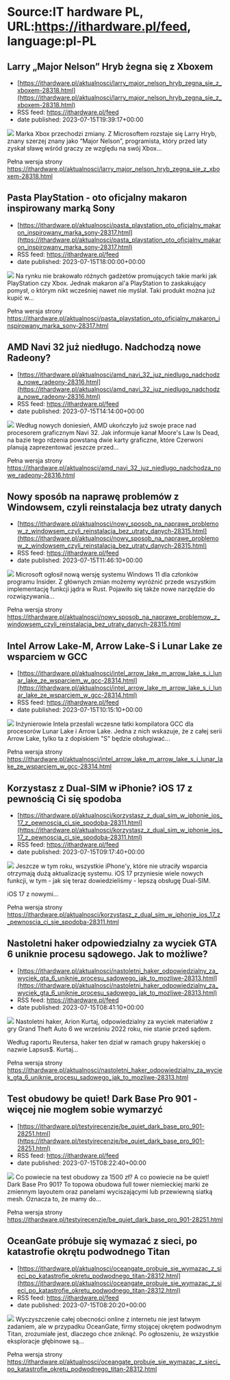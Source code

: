 # Source:IT hardware PL, URL:https://ithardware.pl/feed, language:pl-PL

## Larry „Major Nelson” Hryb żegna się z Xboxem
 - [https://ithardware.pl/aktualnosci/larry_major_nelson_hryb_zegna_sie_z_xboxem-28318.html](https://ithardware.pl/aktualnosci/larry_major_nelson_hryb_zegna_sie_z_xboxem-28318.html)
 - RSS feed: https://ithardware.pl/feed
 - date published: 2023-07-15T19:39:17+00:00

<img src="https://ithardware.pl/artykuly/min/28318_1.jpg" />            Marka Xbox przechodzi zmiany. Z Microsoftem rozstaje&nbsp;się&nbsp;Larry Hryb, znany szerzej&nbsp;znany jako&nbsp;&ldquo;Major Nelson&rdquo;, programista, kt&oacute;ry przed laty zyskał sławę wśr&oacute;d graczy ze względu na sw&oacute;j&nbsp;Xbox...
            <p>Pełna wersja strony <a href="https://ithardware.pl/aktualnosci/larry_major_nelson_hryb_zegna_sie_z_xboxem-28318.html">https://ithardware.pl/aktualnosci/larry_major_nelson_hryb_zegna_sie_z_xboxem-28318.html</a></p>

## Pasta PlayStation - oto oficjalny makaron inspirowany marką Sony
 - [https://ithardware.pl/aktualnosci/pasta_playstation_oto_oficjalny_makaron_inspirowany_marka_sony-28317.html](https://ithardware.pl/aktualnosci/pasta_playstation_oto_oficjalny_makaron_inspirowany_marka_sony-28317.html)
 - RSS feed: https://ithardware.pl/feed
 - date published: 2023-07-15T18:00:00+00:00

<img src="https://ithardware.pl/artykuly/min/28317_1.jpg" />            Na rynku nie brakowało r&oacute;żnych gadżet&oacute;w promujących takie marki jak PlayStation czy Xbox. Jednak makaron al'a PlayStation to zaskakujący pomysł, o kt&oacute;rym nikt wcześniej nawet nie myślał. Taki produkt można już kupić w...
            <p>Pełna wersja strony <a href="https://ithardware.pl/aktualnosci/pasta_playstation_oto_oficjalny_makaron_inspirowany_marka_sony-28317.html">https://ithardware.pl/aktualnosci/pasta_playstation_oto_oficjalny_makaron_inspirowany_marka_sony-28317.html</a></p>

## AMD Navi 32 już niedługo. Nadchodzą nowe Radeony?
 - [https://ithardware.pl/aktualnosci/amd_navi_32_juz_niedlugo_nadchodza_nowe_radeony-28316.html](https://ithardware.pl/aktualnosci/amd_navi_32_juz_niedlugo_nadchodza_nowe_radeony-28316.html)
 - RSS feed: https://ithardware.pl/feed
 - date published: 2023-07-15T14:14:00+00:00

<img src="https://ithardware.pl/artykuly/min/28316_1.jpg" />            Według nowych doniesień, AMD ukończyło już swoje prace nad procesorem graficznym Navi 32. Jak informuje kanał Moore's Law Is Dead, na bazie tego rdzenia powstaną dwie karty graficzne, kt&oacute;re Czerwoni planują zaprezentować jeszcze przed...
            <p>Pełna wersja strony <a href="https://ithardware.pl/aktualnosci/amd_navi_32_juz_niedlugo_nadchodza_nowe_radeony-28316.html">https://ithardware.pl/aktualnosci/amd_navi_32_juz_niedlugo_nadchodza_nowe_radeony-28316.html</a></p>

## Nowy sposób na naprawę problemów z Windowsem, czyli reinstalacja bez utraty danych
 - [https://ithardware.pl/aktualnosci/nowy_sposob_na_naprawe_problemow_z_windowsem_czyli_reinstalacja_bez_utraty_danych-28315.html](https://ithardware.pl/aktualnosci/nowy_sposob_na_naprawe_problemow_z_windowsem_czyli_reinstalacja_bez_utraty_danych-28315.html)
 - RSS feed: https://ithardware.pl/feed
 - date published: 2023-07-15T11:46:10+00:00

<img src="https://ithardware.pl/artykuly/min/28315_1.jpg" />            Microsoft ogłosił nową wersję systemu Windows 11 dla członk&oacute;w programu Insider. Z gł&oacute;wnych zmian możemy wyr&oacute;żnić przede wszystkim implementację funkcji jądra w Rust. Pojawiło się także nowe narzędzie do rozwiązywania...
            <p>Pełna wersja strony <a href="https://ithardware.pl/aktualnosci/nowy_sposob_na_naprawe_problemow_z_windowsem_czyli_reinstalacja_bez_utraty_danych-28315.html">https://ithardware.pl/aktualnosci/nowy_sposob_na_naprawe_problemow_z_windowsem_czyli_reinstalacja_bez_utraty_danych-28315.html</a></p>

## Intel Arrow Lake-M, Arrow Lake-S i Lunar Lake ze wsparciem w GCC
 - [https://ithardware.pl/aktualnosci/intel_arrow_lake_m_arrow_lake_s_i_lunar_lake_ze_wsparciem_w_gcc-28314.html](https://ithardware.pl/aktualnosci/intel_arrow_lake_m_arrow_lake_s_i_lunar_lake_ze_wsparciem_w_gcc-28314.html)
 - RSS feed: https://ithardware.pl/feed
 - date published: 2023-07-15T10:15:10+00:00

<img src="https://ithardware.pl/artykuly/min/28314_1.jpg" />            Inżynierowie Intela przesłali wczesne łatki&nbsp;kompilatora GCC dla procesor&oacute;w&nbsp;Lunar Lake i Arrow Lake. Jedna z nich wskazuje, że z całej serii Arrow Lake, tylko ta z dopiskiem &quot;S&quot; będzie obsługiwać...
            <p>Pełna wersja strony <a href="https://ithardware.pl/aktualnosci/intel_arrow_lake_m_arrow_lake_s_i_lunar_lake_ze_wsparciem_w_gcc-28314.html">https://ithardware.pl/aktualnosci/intel_arrow_lake_m_arrow_lake_s_i_lunar_lake_ze_wsparciem_w_gcc-28314.html</a></p>

## Korzystasz z Dual-SIM w iPhonie? iOS 17 z pewnością Ci się spodoba
 - [https://ithardware.pl/aktualnosci/korzystasz_z_dual_sim_w_iphonie_ios_17_z_pewnoscia_ci_sie_spodoba-28311.html](https://ithardware.pl/aktualnosci/korzystasz_z_dual_sim_w_iphonie_ios_17_z_pewnoscia_ci_sie_spodoba-28311.html)
 - RSS feed: https://ithardware.pl/feed
 - date published: 2023-07-15T09:17:40+00:00

<img src="https://ithardware.pl/artykuly/min/28311_1.jpg" />            Jeszcze w tym roku, wszystkie iPhone'y, kt&oacute;re nie utraciły wsparcia otrzymają dużą aktualizację systemu. iOS 17 przyniesie wiele nowych funkcji, w tym - jak się teraz dowiedzieliśmy - lepszą obsługę Dual-SIM.

iOS 17 z nowymi...
            <p>Pełna wersja strony <a href="https://ithardware.pl/aktualnosci/korzystasz_z_dual_sim_w_iphonie_ios_17_z_pewnoscia_ci_sie_spodoba-28311.html">https://ithardware.pl/aktualnosci/korzystasz_z_dual_sim_w_iphonie_ios_17_z_pewnoscia_ci_sie_spodoba-28311.html</a></p>

## Nastoletni haker odpowiedzialny za wyciek GTA 6 uniknie procesu sądowego. Jak to możliwe?
 - [https://ithardware.pl/aktualnosci/nastoletni_haker_odpowiedzialny_za_wyciek_gta_6_uniknie_procesu_sadowego_jak_to_mozliwe-28313.html](https://ithardware.pl/aktualnosci/nastoletni_haker_odpowiedzialny_za_wyciek_gta_6_uniknie_procesu_sadowego_jak_to_mozliwe-28313.html)
 - RSS feed: https://ithardware.pl/feed
 - date published: 2023-07-15T08:41:10+00:00

<img src="https://ithardware.pl/artykuly/min/28313_1.jpg" />            Nastoletni haker, Arion Kurtaj, odpowiedzialny za wyciek materiał&oacute;w z gry Grand Theft Auto 6 we wrześniu 2022 roku, nie stanie przed sądem.

Według raportu Reutersa, haker ten dział w ramach&nbsp;grupy hakerskiej o nazwie Lapsus$. Kurtaj...
            <p>Pełna wersja strony <a href="https://ithardware.pl/aktualnosci/nastoletni_haker_odpowiedzialny_za_wyciek_gta_6_uniknie_procesu_sadowego_jak_to_mozliwe-28313.html">https://ithardware.pl/aktualnosci/nastoletni_haker_odpowiedzialny_za_wyciek_gta_6_uniknie_procesu_sadowego_jak_to_mozliwe-28313.html</a></p>

## Test obudowy be quiet! Dark Base Pro 901 - więcej nie mogłem sobie wymarzyć
 - [https://ithardware.pl/testyirecenzje/be_quiet_dark_base_pro_901-28251.html](https://ithardware.pl/testyirecenzje/be_quiet_dark_base_pro_901-28251.html)
 - RSS feed: https://ithardware.pl/feed
 - date published: 2023-07-15T08:22:40+00:00

<img src="https://ithardware.pl/artykuly/min/28251_1.jpg" />            Co powiecie na test obudowy za 1500 zł? A co powiecie na be quiet! Dark Base Pro 901? To topowa obudowa full tower niemieckiej marki&nbsp;ze zmiennym layoutem oraz panelami wyciszającymi lub przewiewną siatką mesh.&nbsp;Oznacza to, że mamy do...
            <p>Pełna wersja strony <a href="https://ithardware.pl/testyirecenzje/be_quiet_dark_base_pro_901-28251.html">https://ithardware.pl/testyirecenzje/be_quiet_dark_base_pro_901-28251.html</a></p>

## OceanGate próbuje się wymazać z sieci, po katastrofie okrętu podwodnego Titan
 - [https://ithardware.pl/aktualnosci/oceangate_probuje_sie_wymazac_z_sieci_po_katastrofie_okretu_podwodnego_titan-28312.html](https://ithardware.pl/aktualnosci/oceangate_probuje_sie_wymazac_z_sieci_po_katastrofie_okretu_podwodnego_titan-28312.html)
 - RSS feed: https://ithardware.pl/feed
 - date published: 2023-07-15T08:20:20+00:00

<img src="https://ithardware.pl/artykuly/min/28312_1.jpg" />            Wyczyszczenie całej obecności online z internetu nie jest łatwym zadaniem, ale w przypadku OceanGate, firmy stojącej okrętem podwodnym Titan, zrozumiałe jest, dlaczego chce zniknąć. Po ogłoszeniu, że wszystkie eksploracje głębinowe są...
            <p>Pełna wersja strony <a href="https://ithardware.pl/aktualnosci/oceangate_probuje_sie_wymazac_z_sieci_po_katastrofie_okretu_podwodnego_titan-28312.html">https://ithardware.pl/aktualnosci/oceangate_probuje_sie_wymazac_z_sieci_po_katastrofie_okretu_podwodnego_titan-28312.html</a></p>


